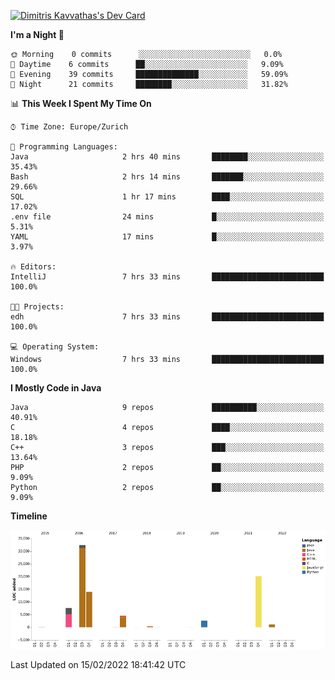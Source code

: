 <a href="https://app.daily.dev/JimR21"><img src="https://api.daily.dev/devcards/1a6ea627b9cf4de4a4f1b5f5cac8c85e.png?r=t8i" width="400" alt="Dimitris Kavvathas's Dev Card"/></a>

<!--START_SECTION:waka-->
**I'm a Night 🦉** 

```text
🌞 Morning    0 commits      ░░░░░░░░░░░░░░░░░░░░░░░░░   0.0% 
🌆 Daytime    6 commits      ██░░░░░░░░░░░░░░░░░░░░░░░   9.09% 
🌃 Evening    39 commits     ██████████████░░░░░░░░░░░   59.09% 
🌙 Night      21 commits     ████████░░░░░░░░░░░░░░░░░   31.82%

```


📊 **This Week I Spent My Time On** 

```text
⌚︎ Time Zone: Europe/Zurich

💬 Programming Languages: 
Java                     2 hrs 40 mins       ████████░░░░░░░░░░░░░░░░░   35.43% 
Bash                     2 hrs 14 mins       ███████░░░░░░░░░░░░░░░░░░   29.66% 
SQL                      1 hr 17 mins        ████░░░░░░░░░░░░░░░░░░░░░   17.02% 
.env file                24 mins             █░░░░░░░░░░░░░░░░░░░░░░░░   5.31% 
YAML                     17 mins             █░░░░░░░░░░░░░░░░░░░░░░░░   3.97%

🔥 Editors: 
IntelliJ                 7 hrs 33 mins       █████████████████████████   100.0%

🐱‍💻 Projects: 
edh                      7 hrs 33 mins       █████████████████████████   100.0%

💻 Operating System: 
Windows                  7 hrs 33 mins       █████████████████████████   100.0%

```

**I Mostly Code in Java** 

```text
Java                     9 repos             ██████████░░░░░░░░░░░░░░░   40.91% 
C                        4 repos             ████░░░░░░░░░░░░░░░░░░░░░   18.18% 
C++                      3 repos             ███░░░░░░░░░░░░░░░░░░░░░░   13.64% 
PHP                      2 repos             ██░░░░░░░░░░░░░░░░░░░░░░░   9.09% 
Python                   2 repos             ██░░░░░░░░░░░░░░░░░░░░░░░   9.09%

```


**Timeline**

![Chart not found](https://raw.githubusercontent.com/JimR21/JimR21/master/charts/bar_graph.png) 


 Last Updated on 15/02/2022 18:41:42 UTC
<!--END_SECTION:waka-->

<!--
**JimR21/JimR21** is a ✨ _special_ ✨ repository because its `README.md` (this file) appears on your GitHub profile.

Here are some ideas to get you started:

- 🔭 I’m currently working on ...
- 🌱 I’m currently learning ...
- 👯 I’m looking to collaborate on ...
- 🤔 I’m looking for help with ...
- 💬 Ask me about ...
- 📫 How to reach me: ...
- 😄 Pronouns: ...
- ⚡ Fun fact: ...
-->
